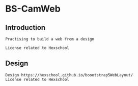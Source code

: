 # BS-CamWeb

## Introduction
```
Practising to build a web from a design

License related to Hexschool

```
## Design 
```
Design https://hexschool.github.io/boootstrap5WebLayout/
License related to Hexschool

```

 

 


